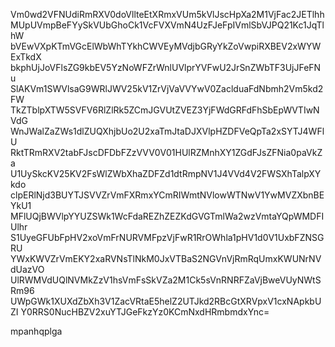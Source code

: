 Vm0wd2VFNUdiRmRXV0doVllteEtXRmxVUm5kVlJscHpXa2M1VjFac2JETlhh
MUpUVmpBeFYySkVUbGhoCk1VcFVXVmN4UzFJeFpIVmlSbVJPQ21Kc1JqTlhW
bVEwVXpKTmVGcElWbWhTYkhCWVEyMVdjbGRyYkZoVwpiRXBEV2xWYWExTkdX
bkphUjJoVFlsZG9kbEV5YzNoWFZrWnlUVlprYVFwU2JrSnZWbTF3UjJFeFNu
SlAKVm1SWVlsaG9WRlJWV25kV1ZrVjVaVVYwV0ZaclduaFdNbmh2Vm5kd2FW
TkZTblpXTW5SVFV6RlZlRk5ZCmJGVUtZVEZ3YjFWdGRFdFhSbEpWVTIwNVdG
WnJWalZaZWs1dlZUQXhjbUo2U2xaTmJtaDJXVlpHZDFVeQpTa2xSYTJ4WFlU
RktTRmRXV2tabFJscDFDbFZzVVV0V01HUlRZMnhXY1ZGdFJsZFNia0paVkZa
U1UySkcKV25KV2FsWlZWbXhaZDFZd1dtRmpNV1J4VVd4V2FWSXhTalpXYkdo
clpERlNjd3BUYTJSVVZrVmFXRmxYCmRIWmtNVlowWTNwV1YwMVZXbnBEYkU1
MFlUQjBWVlpYYUZSWk1WcFdaREZhZEZKdGVGTmlWa2wzVmtaYQpWMDFIUlhr
S1UyeGFUbFpHV2xoVmFrNURVMFpzVjFwR1RrOWhla1pHV1d0V1UxbFZNSGRU
YWxKWVZrVmEKY2xaRVNsTlNkM0JxVTBaS2NGVnVjRmRqUmxKWUNrNVdUazVO
UlRWMVdUQlNVMkZzV1hsVmFsSkVZa2M1Ck5sVnRNRFZaVjBweVUyNWtSRm96
UWpGWk1XUXdZbXh3V1ZacVRtaE5helZ2UTJkd2RBcGtXRVpxV1cxNApkbUZI
Y0RRS0NucHBZV2xuYTJGeFkzYz0KCmNxdHRmbmdxYnc=

mpanhqplga